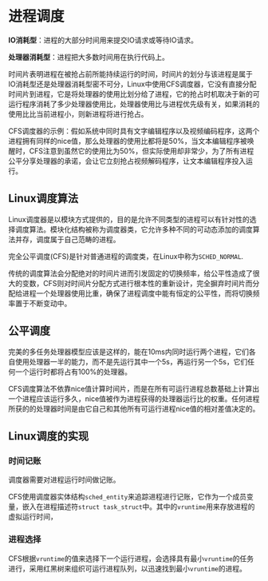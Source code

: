 # 进程调度
**IO消耗型**：进程的大部分时间用来提交IO请求或等待IO请求。

**处理器消耗型**：进程把大多数时间用在执行代码上。

时间片表明进程在被抢占前所能持续运行的时间，时间片的划分与该进程是属于IO消耗型还是处理器消耗型密不可分，Linux中使用CFS调度器，它没有直接分配时间片到进程，它是将处理器的使用比划分给了进程，它的抢占时机取决于新的可运行程序消耗了多少处理器使用比，处理器使用比与进程优先级有关，如果消耗的使用比比当前进程小，则新进程将进行抢占。

CFS调度器的示例：假如系统中同时具有文字编辑程序以及视频编码程序，这两个进程拥有同样的nice值，那么处理器的使用比都将是50%，当文本编辑程序被唤醒时，CFS注意到虽然它的使用比为50%，但实际使用却非常少，为了所有进程公平分享处理器的承诺，会让它立刻抢占视频解码程序，让文本编辑程序投入运行。

## Linux调度算法
Linux调度器是以模块方式提供的，目的是允许不同类型的进程可以有针对性的选择调度算法。模块化结构被称为调度器类，它允许多种不同的可动态添加的调度算法并存，调度属于自己范畴的进程。

完全公平调度(CFS)是针对普通进程的调度类，在Linux中称为`SCHED_NORMAL`.

传统的调度算法会分配绝对的时间片进而引发固定的切换频率，给公平性造成了很大的变数，CFS则对时间片分配方式进行根本性的重新设计，完全摒弃时间片而分配给进程一个处理器使用比重，确保了进程调度中能有恒定的公平性，而将切换频率置于不断变动中。
## 公平调度
完美的多任务处理器模型应该是这样的，能在10ms内同时运行两个进程，它们各自使用处理器一半的能力，而不是先运行其中一个5s，再运行另一个5s，它们任何一个运行时都将占有100%的处理器。

CFS调度算法不依靠nice值计算时间片，而是在所有可运行进程总数基础上计算出一个进程应该运行多久，nice值被作为进程获得的处理器运行比的权重。任何进程所获的的处理器时间是由它自己和其他所有可运行进程nice值的相对差值决定的。
## Linux调度的实现
### 时间记账
调度器需要对进程运行时间做记账。

CFS使用调度器实体结构`sched_entity`来追踪进程进行记账，它作为一个成员变量，嵌入在进程描述符`struct task_struct`中。其中的`vruntime`用来存放进程的虚拟运行时间，
### 进程选择
CFS根据`vruntime`的值来选择下一个运行进程，会选择具有最小`vruntime`的任务进行，采用红黑树来组织可运行进程队列，以迅速找到最小`vruntime`的进程。